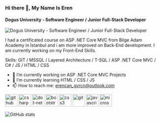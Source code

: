 ### Hi there 👋, My Name Is Eren
#### Dogus University - Software Engineer / Junior Full-Stack Developer
![Dogus University - Software Engineer / Junior Full-Stack Developer](https://thumbs.gfycat.com/KindDistortedIrrawaddydolphin-size_restricted.gif)

I had a certificated course on ASP .NET Core MVC from Bilge Adam Academy in İstanbul and i am more improved on Back-End development. I am currently working on my Front-End Skills.

Skills: GIT / MSSQL / Layered Architecture / T-SQL / ASP .NET Core MVC / C# / JS / HTML / CSS

- 🔭 I’m currently working on ASP .NET Core  MVC Projects 
- 🌱 I’m currently learning HTML / CSS / JS 
- 📫 How to reach me: erencan_gvrcn@outlook.com 


[<img src='https://cdn.jsdelivr.net/npm/simple-icons@3.0.1/icons/github.svg' alt='github' height='40'>](https://github.com/StranoArtista)  [<img src='https://brandeps.com/logo-download/C/C-Sharp-logo-vector-01.svg' alt='csharp' height='40'>](https://learn.microsoft.com/en-us/dotnet/csharp/)  [<img src='https://brandeps.com/logo-download/M/Microsoft-Dotnet-logo-vector-01.svg' alt='dot-net' height='40'>](https://learn.microsoft.com/tr-tr/dotnet/welcome)  [<img src='https://brandeps.com/logo-download/B/Bootstrap-logo-vector-01.svg' alt='bootstrap' height='40'>](https://www.google.com/url?sa=t&rct=j&q=&esrc=s&source=web&cd=&cad=rja&uact=8&ved=2ahUKEwjIz-LEpZP9AhV_RfEDHSqxC3UQFnoECAsQAQ&url=https%3A%2F%2Fgetbootstrap.com%2F&usg=AOvVaw3s0qqZzEfHTiGFr9v0jCTN)  [<img src='https://brandeps.com/logo-download/C/CSS-3-logo-vector-01.svg' alt='css3' height='40'>](https://www.google.com/url?sa=t&rct=j&q=&esrc=s&source=web&cd=&cad=rja&uact=8&ved=2ahUKEwjz74jWpZP9AhVPQ_EDHRLLB-AQFnoECAsQAQ&url=https%3A%2F%2Fwww.w3schools.com%2Fcss%2F&usg=AOvVaw0Xtbw_GBAChsgvZNkPLVGb)  [<img src='https://brandeps.com/icon-download/G/Git-icon-vector-06.svg' alt='git' height='40'>](https://www.google.com/url?sa=t&rct=j&q=&esrc=s&source=web&cd=&cad=rja&uact=8&ved=2ahUKEwjRgdrjpZP9AhUySfEDHfjJA4gQFnoECAoQAQ&url=https%3A%2F%2Fgit-scm.com%2F&usg=AOvVaw1lFNWgbWf8FsbaoU4AOPBr)  [<img src='https://brandeps.com/logo-download/J/JavaScript-logo-vector-01.svg' alt='javascript' height='40'>](https://www.google.com/url?sa=t&rct=j&q=&esrc=s&source=web&cd=&cad=rja&uact=8&ved=2ahUKEwih_pbypZP9AhWkXvEDHUtFBwoQFnoECAgQAQ&url=https%3A%2F%2Fwww.javascript.com%2F&usg=AOvVaw2t3n3FoztAEJ6zUU6XdzS5)  [<img src='https://brandeps.com/logo-download/M/Microsoft-sql-server-logo-vector-01.svg' alt='microsoftsqlserver' height='40'>](https://www.google.com/url?sa=t&rct=j&q=&esrc=s&source=web&cd=&cad=rja&uact=8&ved=2ahUKEwibke-MppP9AhU9SvEDHbzJBZ0QFnoECAoQAQ&url=https%3A%2F%2Fwww.microsoft.com%2Ftr-tr%2Fsql-server%2Fsql-server-2019&usg=AOvVaw1TwbtCLpFD24xx_JePjGbk)  

![GitHub stats](https://github-readme-stats.vercel.app/api?username=StranoArtista&show_icons=true)  

